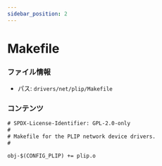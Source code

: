 ```yaml
---
sidebar_position: 2
---
```

# Makefile

### ファイル情報

- パス: `drivers/net/plip/Makefile`

### コンテンツ

```txt
# SPDX-License-Identifier: GPL-2.0-only
#
# Makefile for the PLIP network device drivers.
#

obj-$(CONFIG_PLIP) += plip.o

```
